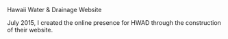 Hawaii Water & Drainage Website

July 2015, I created the online presence for HWAD through the construction of their website. 
